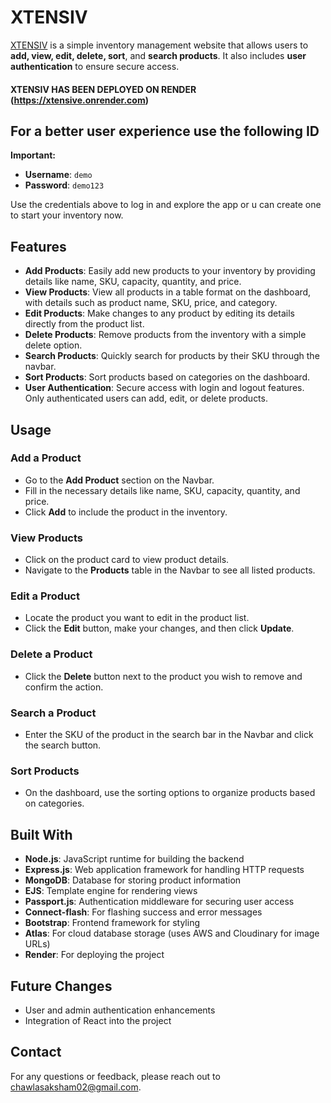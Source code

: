 # XTENSIV

[XTENSIV](https://xtensive.onrender.com) is a simple inventory management website that allows users to **add, view, edit, delete, sort**, and **search products**. It also includes **user authentication** to ensure secure access.

#### XTENSIV HAS BEEN DEPLOYED ON RENDER (https://xtensive.onrender.com)

## For a better user experience use the following ID 



**Important:**

- **Username**: `demo`
- **Password**: `demo123`

Use the credentials above to log in and explore the app or u can create one to start your inventory now.


## Features

- **Add Products**: Easily add new products to your inventory by providing details like name, SKU, capacity, quantity, and price.
- **View Products**: View all products in a table format on the dashboard, with details such as product name, SKU, price, and category.
- **Edit Products**: Make changes to any product by editing its details directly from the product list.
- **Delete Products**: Remove products from the inventory with a simple delete option.
- **Search Products**: Quickly search for products by their SKU through the navbar.
- **Sort Products**: Sort products based on categories on the dashboard.
- **User Authentication**: Secure access with login and logout features. Only authenticated users can add, edit, or delete products.

## Usage

### Add a Product

- Go to the **Add Product** section on the Navbar.
- Fill in the necessary details like name, SKU, capacity, quantity, and price.
- Click **Add** to include the product in the inventory.

### View Products

- Click on the product card to view product details.
- Navigate to the **Products** table in the Navbar to see all listed products.

### Edit a Product

- Locate the product you want to edit in the product list.
- Click the **Edit** button, make your changes, and then click **Update**.

### Delete a Product

- Click the **Delete** button next to the product you wish to remove and confirm the action.

### Search a Product

- Enter the SKU of the product in the search bar in the Navbar and click the search button.

### Sort Products

- On the dashboard, use the sorting options to organize products based on categories.

## Built With

- **Node.js**: JavaScript runtime for building the backend
- **Express.js**: Web application framework for handling HTTP requests
- **MongoDB**: Database for storing product information
- **EJS**: Template engine for rendering views
- **Passport.js**: Authentication middleware for securing user access
- **Connect-flash**: For flashing success and error messages
- **Bootstrap**: Frontend framework for styling
- **Atlas**: For cloud database storage (uses AWS and Cloudinary for image URLs)
- **Render**: For deploying the project

## Future Changes

- User and admin authentication enhancements
- Integration of React into the project

## Contact

For any questions or feedback, please reach out to [chawlasaksham02@gmail.com](mailto:chawlasaksham02@gmail.com).
